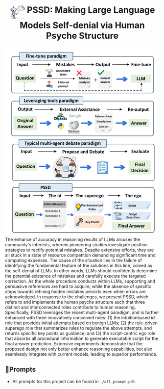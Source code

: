 <div align="center">
    <h1> <img src="figures/agent.png" height=50 align="texttop">  PSSD: Making Large Language Models Self-denial via Human Psyche Structure</h1>
</div>

<p align="center">

</p>
<div align="center">
    <img src="figures/comparage.png" alt="Construction of IN3" width="500"/>
    <br/>
</div>
The enhance of accuracy in reasoning results of LLMs arouses the community's interests, wherein pioneering studies investigate posthoc strategies to rectify potential mistakes. Despite extensive efforts, they are all stuck in a state of resource competition demanding significant time and computing expenses. The cause of the situation lies in the failure of identifying the fundamental feature of the solutions in this line, coined as the self-denial of LLMs. In other words, LLMs should confidently determine the potential existence of mistakes and carefully execute the targeted correction. As the whole procedure conducts within LLMs, supporting and persuasive references are hard to acquire, while the absence of specific steps towards refining hidden mistakes persists even when errors are acknowledged. In response to the challenges, we present PSSD, which refers to and implements the human psyche structure such that three distinct and interconnected roles contribute to human reasoning. Specifically, PSSD leverages the recent multi-agent paradigm, and is further enhanced with three innovatively conceived roles: (1) the intuitionbased id role that provides initial attempts based on benign LLMs; (2) the rule-driven superego role that summarizes rules to regulate the above attempts, and returns specific key points as guidance; and (3) the script-centric ego role that absorbs all procedural information to generate executable script for the final answer prediction. Extensive experiments demonstrate that the proposed design not only better enhance reasoning capabilities, but also seamlessly integrate with current models, leading to superior performance.



<div><a id="Contributions"></a></div>

## 🌟Prompts
- All prompts for this project can be found in `./all_prompt.pdf`.



